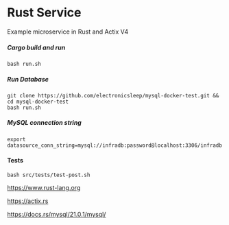 # Rust Service

Example microservice in Rust and Actix V4

##### Cargo build and run
```
bash run.sh
```

##### Run Database
```
git clone https://github.com/electronicsleep/mysql-docker-test.git && cd mysql-docker-test
bash run.sh
```

##### MySQL connection string
```
export datasource_conn_string=mysql://infradb:password@localhost:3306/infradb
```

#### Tests
```
bash src/tests/test-post.sh
```

https://www.rust-lang.org

https://actix.rs

https://docs.rs/mysql/21.0.1/mysql/
